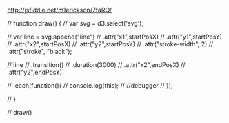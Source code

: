 http://jsfiddle.net/m1erickson/7faRQ/

// function draw() {
// 	var svg = d3.select('svg');

// 	var line = svg.append("line")
// 		.attr("x1",startPosX)
// 		.attr("y1",startPosY)
// 		.attr("x2",startPosX)
// 		.attr("y2",startPosY)
// 		.attr("stroke-width", 2)
// 		.attr("stroke", "black");

// 	line
// 	  .transition()
// 	.duration(3000)
// 	  .attr("x2",endPosX)
// 	.attr("y2",endPosY)

// 	.each(function(){
// 		console.log(this);
// 		//debugger
// 	});
	
// }

// draw()
